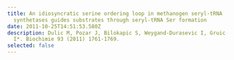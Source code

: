 ```yaml
---
title: An idiosyncratic serine ordering loop in methanogen seryl-tRNA
  synthetases guides substrates through seryl-tRNA Ser formation
date: 2011-10-25T14:51:53.580Z
description: Dulic M, Pozar J, Bilokapic S, Weygand-Durasevic I, Gruic-Sovulj
  I*. Biochimie 93 (2011) 1761-1769.
selected: false
---
```

